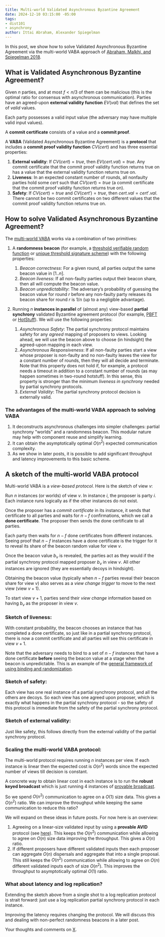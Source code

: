 ```yaml
---
title: Multi-world Validated Asynchronous Byzantine Agreement
date: 2024-12-10 03:15:00 -05:00
tags:
- dist101
- asynchrony
author: Ittai Abraham, Alexander Spiegelman
---
```


In this post, we show how to solve Validated Asynchronous Byzantine Agreement via the multi-world VABA approach of [Abraham, Malkhi, and Spiegelman 2018](https://arxiv.org/pdf/1811.01332). 

## What is Validated Asynchronous Byzantine Agreement?


Given $n$ parties, and at most $f<n/3$ of them can be malicious (this is the optimal ratio for consensus with asynchronous communication). Parties have an agreed-upon **external validity function** $EV(val)$ that defines the set of *valid* values. 

Each party possesses a valid input value (the adversary may have multiple valid input values). 

A **commit certificate** consists of a value and a **commit proof**. 

A **VABA** (Validated Asynchronous Byzantine Agreement) is a **protocol** that includes a **commit proof validity function** $CV(cert)$ and has three essential properties:


1. **External validity**: If $CV(cert)=true$, then $EV(cert.val)=true$. Any commit certificate that the commit proof validity function returns true on has a value that the external validity function returns true on.
2. **Liveness**: In an expected constant number of rounds, all nonfaulty parties hold some $cert$ such that $CV(cert)=true$ (a commit certificate that the commit proof validity function returns true on).
3. **Safety**: If $CV(cert)=true$ and $CV(cert')=true$, then $cert.val=cert'.val$. There cannot be two commit certificates on two different values that the commit proof validity function returns true on.


## How to solve Validated Asynchronous Byzantine Agreement?

The [multi-world VABA](https://arxiv.org/pdf/1811.01332) works via a combination of two primitives:

1. A **randomness beacon** (for example, a [threshold verifiable random function](https://eprint.iacr.org/2000/034.pdf) or [unique threshold signature scheme](https://www.iacr.org/archive/asiacrypt2001/22480516.pdf)) with the following properties:

    1. *Beacon correctness*: For a given round, all parties output the same beacon value in $[1..n]$.  
    2. *Beacon liveness*: If all non-faulty parties output their beacon share, then all will compute the beacon value.
    3. *Beacon unpredictability*: The adversary’s probability of guessing the beacon value for round $r$ before any non-faulty party releases its beacon share for round $r$ is $1/n$ (up to a negligible advantage).

2. Running $n$ **instances in parallel** of (almost any) view-based **partial synchrony** validated Byzantine agreement protocol (for example, [PBFT](https://decentralizedthoughts.github.io/2022-11-20-pbft-via-locked-braodcast/) or [HotStuff](https://arxiv.org/pdf/1803.05069)). We will use the following properties:
 
    1. *Asynchronous Safety*: The partial synchrony protocol maintains safety for any *agreed* mapping of proposers to views. Looking ahead, we will use the beacon above to choose (in hindsight) the agreed-upon mapping in each view.
    2. *Asynchronous Responsiveness*: If all non-faulty parties start a view whose proposer is non-faulty and no non-faulty leaves the view for a constant number of rounds, then they will all decide and terminate. Note that this property does not hold if, for example, a protocol needs a timeout in addition to a constant number of rounds (as may happen sometimes in two-round hotstuff). In this sense, this property is stronger than the minimum *liveness in synchrony* needed by partial synchrony protocols. 
    3. *External Validity*: The partial synchrony protocol decision is externally valid.





### The advantages of the multi-world VABA approach to solving VABA

1. It deconstructs asynchronous challenges into simpler challenges: partial synchrony "worlds" and a randomness beacon. This modular nature may help with component reuse and simplify learning.
2. It can obtain the asymptotically optimal $O(n^2)$ expected communication complexity.
3. As we show in later posts, it is possible to add significant throughput and latency improvements to this basic scheme.



## A sketch of the multi-world VABA protocol



Multi-world VABA is a *view-based protocol*. Here is the sketch of view $v$:

Run $n$ instances (or worlds) of view $v$. In instance $i$, the proposer is party $i$. Each instance runs logically as if the other instances do not exist.

Once the proposer has a *commit certificate* in its instance, it sends that certificate to all parties and waits for $n{-}f$ confirmations, which we call a **done certificate**. The proposer then sends the done certificate to all parties.


Each party then waits for $n{-}f$ done certificates from different instances. Seeing proof that $n{-}f$ instances have a done certificate is the trigger for it to reveal its share of the beacon random value for view $v$.

Once the beacon value $b_v$ is revealed, the parties act as they would if the partial synchrony protocol mapped proposer $b_v$ in view $v$. All other instances are ignored (they are essentially decoys in hindsight).

Obtaining the beacon value (typically when $n{-}f$ parties reveal their beacon share for view $v$) also serves as a *view change trigger* to move to the next view (view $v+1$).


To start view $v+1$, parties send their *view change* information based on having $b_v$ as the proposer in view $v$. 


### Sketch of liveness:

With constant probability, the beacon chooses an instance that has completed a done certificate, so just like in a partial synchrony protocol, there is now a commit certificate and all parties will see this certificate in view $v+1$.


Note that the adversary needs to bind to a set of $n{-}f$ instances that have a done certificate **before** seeing the beacon value at a stage when the beacon is unpredictable. This is an example of the [general framework of using binding and randomization](/2024-12-10-bind-and-rand.md).

### Sketch of safety:

Each view has one real instance of a partial synchrony protocol, and all the others are decoys. So each view has one agreed upon proposer, which is exactly what happens in the partial synchrony protocol - so the safety of this protocol is immediate from the safety of the partial synchrony protocol.


### Sketch of external validity:

Just like safety, this follows directly from the external validity of the partial synchrony protocol.



### Scaling the multi-world VABA protocol:


The multi-world protocol requires running $n$ instances per view. If each instance is linear then the expected cost is $O(n^2)$ words since the expected number of views till decision is constant.

A concrete way to obtain linear cost in each instance is to run the **robust keyed broadcast** which is just running 4 instances of [provable broadcast](https://decentralizedthoughts.github.io/2022-09-10-provable-broadcast/).

So we spend $O(n^2)$ communication to agree on a $O(1)$ size data. This gives a $O(n^2)$ ratio. We can improve the throughput while keeping the same communication to reduce this ratio?

We will expand on these ideas in future posts. For now here is an overview:

1. Agreeing on a linear-size validated input by using a **provable AVID** protocol (see [here](https://decentralizedthoughts.github.io/2024-08-08-vid/)). This keeps the $O(n^2)$ communication while allowing to agree on $O(n)$ size data improving the throughput. This gives a $O(n)$ ratio.
2. If different proposers have different validated inputs then each proposer can aggregate $O(n)$ dispersals and aggregate that into a single proposal. This still keeps the $O(n^2)$ communication while allowing to agree on $O(n)$ different validated inputs each of size $O(n^2)$. This improves the throughput to asymptotically optimal $O(1)$ ratio.


### What about latency and log replication?

Extending the sketch above from a single shot to a log replication protocol is strait forward: just use a log replication partial synchrony protocol in each instance.

Improving the latency requires changing the protocol. We will discuss this and dealing with non-perfect randomness beacons in a later post.

Your thoughts and comments on [X](https://x.com/ittaia/status/1866608517140062650).